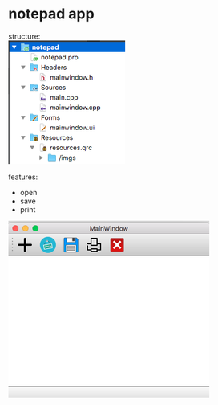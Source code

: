 # notepad app
structure: <br/>
![alt ss](https://github.com/yusufbasol/qt/blob/master/src/qt-notepad%20app/ss.png)

features: <br/>
  * open
  * save
  * print
  
![alt ss](https://github.com/yusufbasol/qt/blob/master/src/qt-notepad%20app/Screen%20Shot%20.png)
